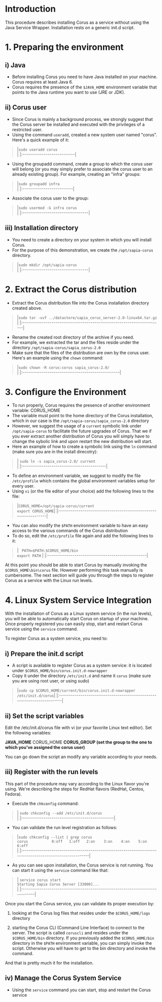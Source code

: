 # Introduction #

This procedure describes installing Corus as a service without using the Java Service Wrapper. Installation rests on a generic init.d script.

# 1. Preparing the environment #

## i) Java ##
  * Before installing Corus you need to have Java installed on your machine. Corus requires at least Java 6.
  * Corus requires the presence of the  `$JAVA_HOME` environment variable that points to the Java runtime you want to use (JRE or JDK).

## ii) Corus user ##
  * Since Corus is mainly a background process, we strongly suggest that the Corus server be installed and executed with the privileges of a restricted user.
  * Using the command `useradd`, created a new system user named "corus". Here's a quick example of it:

> |` sudo useradd corus `<br />|
|:---------------------------|

  * Using the groupadd command, create a group to which the corus user will belong (or you may simply prefer to associate the corus user to an already existing group). For example, creating an "infra" groups:

> |`sudo groupadd infra`<br />|
|:--------------------------|

  * Associate the corus user to the group:

> |`sudo usermod -G infra corus`<br />|
|:----------------------------------|

## iii) Installation directory ##
  * You need to create a directory on your system in which you will install Corus.
  * For the purpose of this demonstration, we create the `/opt/sapia-corus` directory.
> |`sudo mkdir /opt/sapia-corus`<br />|
|:----------------------------------|


# 2. Extract the Corus distribution #
  * Extract the Corus distribution file into the Corus installation directory created above.
> |`sudo tar -xvf ../datastore/sapia_corus_server-2.0-linux64.tar.gz `<br />|
|:------------------------------------------------------------------------|

  * Rename the created root directory of the archive if you need.
  * For example, we extracted the tar and the files reside under the directory `/opt/sapia-corus/sapia_corus-2.0`
  * Make sure that the files of the distribution are own by the corus user. Here's an example using the `chown` command:
> |`sudo chown -R corus:corus sapia_corus-2.0/ `<br />|
|:--------------------------------------------------|


# 3. Configure the Environment #
  * To run properly, Corus requires the presence of another environment variable: CORUS\_HOME
  * The variable must point to the home directory of the Corus installation, which in our case is the `/opt/sapia-corus/sapia_corus-2.0` directory
  * However, we suggest the usage of a `current` symbolic link under `/opt/sapia-corus` to facilitate the future upgrades of Corus. That we if you ever extract another distribution of Corus you will simply have to change the sybolic link and upon restart the new distribution will start.
  * Here an example of how to create a symbolic link using the `ln` command (make sure you are in the install direcotry):

> | `sudo ln -s sapia_corus-2.0/ current`<br />|
|:-------------------------------------------|

  * To define an environment variable, we suggest to modify the file `/etc/profile` which contains the global environment variables setup for every user.
  * Using `vi` (or the file editor of your choice) add the following lines to the file:
> |` CORUS_HOME=/opt/sapia-corus/current `<br />` export CORUS_HOME `|
|:-----------------------------------------------------------------|

  * You can also modify the `$PATH` environment variable to have an easy access to the various commands of the Corus distribution
  * To do so, edit the `/etc/profile` file again and add the following lines to it:
> | ` PATH=$PATH:$CORUS_HOME/bin`<br />` export PATH ` |
|:---------------------------------------------------|

At this point you should be able to start Corus by manually invoking the `$CORUS_HOME\bin\corus` file. However performing this task manually is cumbersome. The next section will guide you through the steps to register Corus as a service with the Linux run levels.


# 4. Linux System Service Integration #
With the installation of Corus as a Linux system service (in the run levels), you will be able to automatically start Corus on startup of your machine. Once properly registered you can easily stop, start and restart Corus service using the `service` command.

To register Corus as a system service, you need to:

## i) Prepare the init.d script ##
  * A script is available to register Corus as a system service: it is located under `$CORUS_HOME/bin/corus.init.d-nowrapper`
  * Copy it under the directory `/etc/init.d` and name it `corus` (make sure you are using root user, or using sudo)
> |`sudo cp $CORUS_HOME/current/bin/corus.init.d-nowrapper /etc/init.d/corus`|
|:-------------------------------------------------------------------------|

## ii) Set the script variables ##

Edit the /etc/init.d/corus file with vi (or your favorite Linux text editor). Set the following variables:

**JAVA\_HOME** CORUS\_HOME
**CORUS\_GROUP (set the group to the one to which you've assigned the corus user)**

You can go down the script an modify any variable according to your needs.

## iii) Register with the run levels ##

This part of the procedure may vary according to the Linux flavor you're using. We're describing the steps for RedHat flavors (RedHat, Centos, Fedora).

  * Execute the `chkconfig` command:

> | `sudo chkconfig --add /etc/init.d/corus `<br />|
|:-----------------------------------------------|

  * You can validate the run level registration as follows:

> |`sudo chkconfig --list | grep corus `<br />` corus          	0:off	1:off	2:on	3:on	4:on	5:on	6:off  `<br />|
|:----------------------------------------------------------------------------------------------------------|

  * As you can see upon installation, the Corus service is not running. You can start it using the `service` command like that:

> | `service corus start ` <br /> `Starting Sapia Corus Server [33000]...` <br /> |
|:------------------------------------------------------------------------------|


Once you start the Corus service, you can validate its proper execution by:

1. looking at the Corus log files that resides under the `$CORUS_HOME/logs` directory

2. starting the Corus CLI (Command Line Interface) to connect to the server. The script is called `coruscli` and resides under the `$CORUS_HOME/bin` directory. If you previously added the `$CORUS_HOME/bin` directory in the `$PATH` environment variable, you can simply invoke the script. Otherwise you will have to get to the bin directory and invoke the command.

And that is pretty much it for the installation.

## iv) Manage the Corus System Service ##

  * Using the `service` command you can start, stop and restart the Corus service